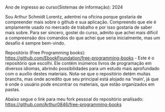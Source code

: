 Ano de ingresso ao curso(Sistemas de informação): 2024

Sou Arthur Schmidt Lorentz, adentrei na oficina porque gostaria de compreender mais sobre o github e sua aplicação. Compreendo que ele é amplamente usado no mercado de trabalho e por isso gostaria de saber mais sobre. Para ser sincero, gostei do curso, admito que achei mais difícil a compreensão dos comandos do que achei que seria inicialmente, mas um desafio é sempre bem-vindo.

Repositório (Free Programming books): https://github.com/EbookFoundation/free-programming-books - Este é o repositório que escolhi. Ele contém inúmeros livros de programação em diversos idiomas, abrindo possibilidades para um estudo mais aprofundado com o auxílio destes materiais. Nota-se que o repositório detém muitas branchs, mas onde acredito que seu principal está alojado na 'main', já que é onde o usuário pode encontrar os materiais, que estão organizados em pastas.
 
Abaixo segue o link para meu fork pessoal do repositório analisado:
https://github.com/Arthur0846/free-programming-books